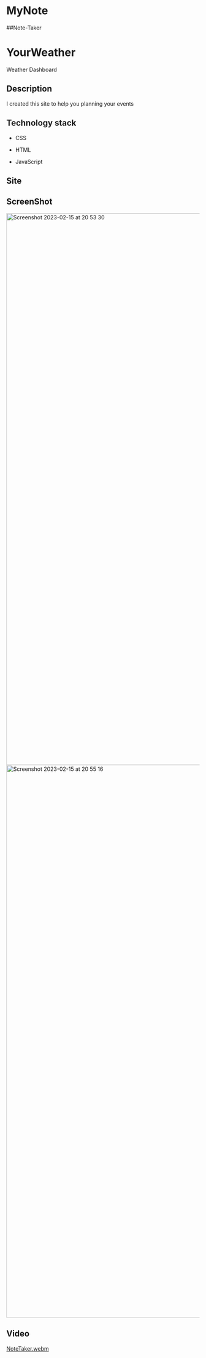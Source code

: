 # MyNote

##Note-Taker

# YourWeather
Weather Dashboard

## Description

I created this site to help you planning your events

## Technology stack 

* CSS

* HTML

* JavaScript

## Site

## ScreenShot

<img width="1437" alt="Screenshot 2023-02-15 at 20 53 30" src="https://user-images.githubusercontent.com/60551329/219247643-a6acd9b3-9f25-4799-9af4-6fd3f3e5464b.png">

<img width="1440" alt="Screenshot 2023-02-15 at 20 55 16" src="https://user-images.githubusercontent.com/60551329/219247686-b4b7a904-b084-469d-960a-07f37eaf93dd.png">

## Video

[NoteTaker.webm](https://user-images.githubusercontent.com/60551329/219247959-74fe8c06-77b5-42d9-8492-b125b06efed3.webm)
